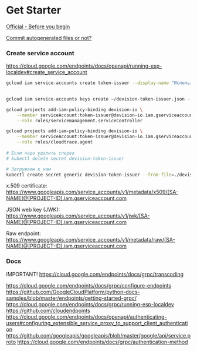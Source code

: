 # Get Starter 

[Official - Before you begin](https://grpc.io/docs/quickstart/python.html#before-you-begin)


[Commit autogenerated files or not?](https://softwareengineering.stackexchange.com/questions/192113/do-i-check-generated-code-in-to-source-control-or-not)

### Create service account

https://cloud.google.com/endpoints/docs/openapi/running-esp-localdev#create_service_account

```bash
gcloud iam service-accounts create token-issuer --display-name "Используется для подписи доступа"
  

gcloud iam service-accounts keys create ~/devision-token-issuer.json --iam-account token-issuer@devision-io.iam.gserviceaccount.com

gcloud projects add-iam-policy-binding devision-io \
    --member serviceAccount:token-issuer@devision-io.iam.gserviceaccount.com \
    --role roles/servicemanagement.serviceController

gcloud projects add-iam-policy-binding devision-io \
    --member serviceAccount:token-issuer@devision-io.iam.gserviceaccount.com \
    --role roles/cloudtrace.agent
    
# Если надо удалить сперва
# kubectl delete secret devision-token-issuer

# Загружаем к нам
kubectl create secret generic devision-token-issuer --from-file=./devision-token-issuer.json

```

x.509 certificate: https://www.googleapis.com/service_accounts/v1/metadata/x509/[SA-NAME]@[PROJECT-ID].iam.gserviceaccount.com

JSON web key (JWK): https://www.googleapis.com/service_accounts/v1/jwk/[SA-NAME]@[PROJECT-ID].iam.gserviceaccount.com

Raw endpoint: https://www.googleapis.com/service_accounts/v1/metadata/raw/[SA-NAME]@[PROJECT-ID].iam.gserviceaccount.com

### Docs

IMPORTANT! https://cloud.google.com/endpoints/docs/grpc/transcoding


https://cloud.google.com/endpoints/docs/grpc/configure-endpoints
https://github.com/GoogleCloudPlatform/python-docs-samples/blob/master/endpoints/getting-started-grpc/
https://cloud.google.com/endpoints/docs/grpc/running-esp-localdev
https://github.com/cloudendpoints
https://cloud.google.com/endpoints/docs/openapi/authenticating-users#configuring_extensible_service_proxy_to_support_client_authentication
https://github.com/googleapis/googleapis/blob/master/google/api/service.proto
https://cloud.google.com/endpoints/docs/grpc/authentication-method

